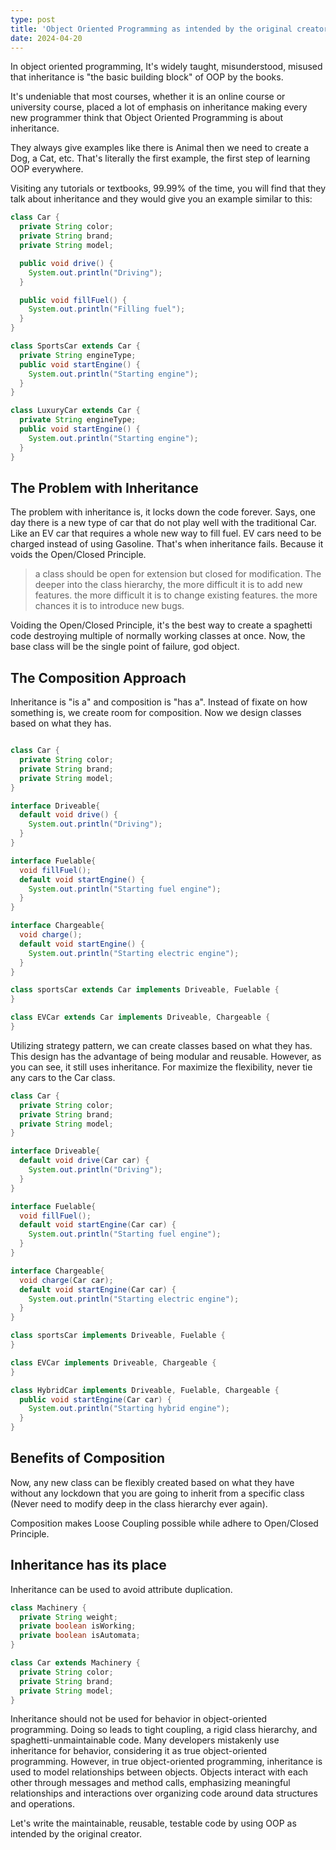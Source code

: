 ```yaml
---
type: post
title: 'Object Oriented Programming as intended by the original creator, Alan Kay'
date: 2024-04-20
---
```


In object oriented programming, It's widely taught, misunderstood, misused that inheritance is "the basic building block" of OOP by the books.

It's undeniable that most courses, whether it is an online course or university course, placed a lot of emphasis on inheritance making every new programmer think that Object Oriented Programming is about inheritance.

They always give examples like there is Animal then we need to create a Dog, a Cat, etc. That's literally the first example, the first step of learning OOP everywhere.

Visiting any tutorials or textbooks, 99.99% of the time, you will find that they talk about inheritance and they would give you an example similar to this:

```java
class Car {
  private String color;
  private String brand;
  private String model;

  public void drive() {
    System.out.println("Driving");
  }

  public void fillFuel() {
    System.out.println("Filling fuel");
  }
}

class SportsCar extends Car {
  private String engineType;
  public void startEngine() {
    System.out.println("Starting engine");
  }
}

class LuxuryCar extends Car {
  private String engineType;
  public void startEngine() {
    System.out.println("Starting engine");
  }
}
```

## The Problem with Inheritance

The problem with inheritance is, it locks down the code forever. Says, one day there is a new type of car that do not play well with the traditional Car. Like an EV car that requires a whole new way to fill fuel. EV cars need to be charged instead of using Gasoline. That's when inheritance fails. Because it voids the Open/Closed Principle.

> a class should be open for extension but closed for modification.
> The deeper into the class hierarchy,
> the more difficult it is to add new features.
> the more difficult it is to change existing features.
> the more chances it is to introduce new bugs.

Voiding the Open/Closed Principle, it's the best way to create a spaghetti code destroying multiple of normally working classes at once. Now, the base class will be the single point of failure, god object.

## The Composition Approach

Inheritance is "is a" and composition is "has a". Instead of fixate on how something is, we create room for composition. Now we design classes based on what they has.

```java

class Car {
  private String color;
  private String brand;
  private String model;
}

interface Driveable{
  default void drive() {
    System.out.println("Driving");
  }
}

interface Fuelable{
  void fillFuel();
  default void startEngine() {
    System.out.println("Starting fuel engine");
  }
}

interface Chargeable{
  void charge();
  default void startEngine() {
    System.out.println("Starting electric engine");
  }
}

class sportsCar extends Car implements Driveable, Fuelable {
}

class EVCar extends Car implements Driveable, Chargeable {
}

```

Utilizing strategy pattern, we can create classes based on what they has. This design has the advantage of being modular and reusable.
However, as you can see, it still uses inheritance.
For maximize the flexibility, never tie any cars to the Car class.

```java
class Car {
  private String color;
  private String brand;
  private String model;
}

interface Driveable{
  default void drive(Car car) {
    System.out.println("Driving");
  }
}

interface Fuelable{
  void fillFuel();
  default void startEngine(Car car) {
    System.out.println("Starting fuel engine");
  }
}

interface Chargeable{
  void charge(Car car);
  default void startEngine(Car car) {
    System.out.println("Starting electric engine");
  }
}

class sportsCar implements Driveable, Fuelable {
}

class EVCar implements Driveable, Chargeable {
}

class HybridCar implements Driveable, Fuelable, Chargeable {
  public void startEngine(Car car) {
    System.out.println("Starting hybrid engine");
  }
}

```

## Benefits of Composition

Now, any new class can be flexibly created based on what they have without any lockdown that you are going to inherit from a specific class (Never need to modify deep in the class hierarchy ever again).

Composition makes Loose Coupling possible while adhere to Open/Closed Principle.

## Inheritance has its place

Inheritance can be used to avoid attribute duplication.

```java
class Machinery {
  private String weight;
  private boolean isWorking; 
  private boolean isAutomata;
}

class Car extends Machinery {
  private String color;
  private String brand;
  private String model;
}
```

Inheritance should not be used for behavior in object-oriented programming. Doing so leads to tight coupling, a rigid class hierarchy, and spaghetti-unmaintainable code. Many developers mistakenly use inheritance for behavior, considering it as true object-oriented programming. However, in true object-oriented programming, inheritance is used to model relationships between objects. Objects interact with each other through messages and method calls, emphasizing meaningful relationships and interactions over organizing code around data structures and operations.

Let's write the maintainable, reusable, testable code by using OOP as intended by the original creator.
